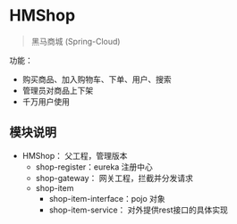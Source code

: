 # HMShop
> 黑马商城 (Spring-Cloud)

功能：
- 购买商品、加入购物车、下单、用户、搜索
- 管理员对商品上下架 
- 千万用户使用

## 模块说明
- HMShop： 父工程，管理版本
    - shop-register：eureka 注册中心
    - shop-gateway： 网关工程，拦截并分发请求
    - shop-item
        - shop-item-interface：pojo 对象
        - shop-item-service：  对外提供rest接口的具体实现
